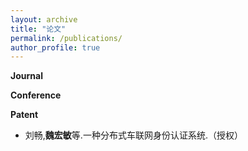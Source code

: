 ```yaml
---
layout: archive
title: "论文"
permalink: /publications/
author_profile: true
---
```


<!-- {% if author.googlescholar %}
  You can also find my articles on <u><a href="{{author.googlescholar}}">my Google Scholar profile</a>.</u>
{% endif %}

{% include base_path %}

{% for post in site.publications reversed %}
  {% include archive-single.html %}
{% endfor %} -->


**Journal**


**Conference**
 <!-- **H. Wei**, C. Liu, J. Xu, J. Pan, C. Lane, G. Han, "An Efficient Mutual Authentication Scheme for Edge Computing-Enabled Internet of Vehicles" Submitted to 2024 IEEE Global Communications Conference. -->

**Patent**
- 刘畅,**魏宏敏**等.一种分布式车联网身份认证系统.（授权）